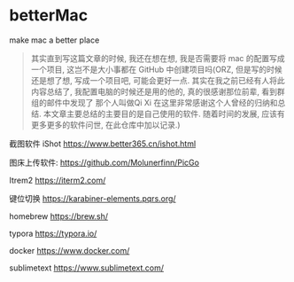 # betterMac
make mac a better place
>  其实直到写这篇文章的时候, 我还在想在想, 我是否需要将 mac 的配置写成一个项目, 这岂不是大小事都在 GitHub 中创建项目吗(ORZ, 但是写的时候还是想了想, 写成一个项目吧, 可能会更好一点.
其实在我之前已经有人将此内容总结了, 我配置电脑的时候还是用的他的, 真的很感谢那位前辈,  看到群组的邮件中发现了 那个人叫做Qi Xi 在这里非常感谢这个人曾经的归纳和总结. 本文章主要总结的主要目的是自己使用的软件. 随着时间的发展, 应该有更多更多的软件问世, 在此仓库中加以记录.)

截图软件
iShot
https://www.better365.cn/ishot.html

图床上传软件:
https://github.com/Molunerfinn/PicGo

Itrem2
https://iterm2.com/

键位切换
https://karabiner-elements.pqrs.org/


homebrew
https://brew.sh/

typora
https://typora.io/

docker
https://www.docker.com/

sublimetext
https://www.sublimetext.com/
